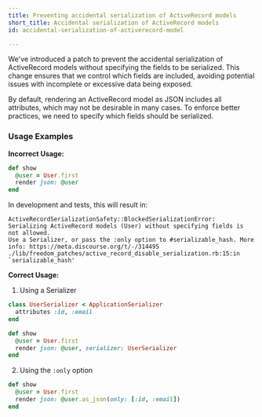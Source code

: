 ```yaml
---
title: Preventing accidental serialization of ActiveRecord models
short_title: Accidental serialization of ActiveRecord models
id: accidental-serialization-of-activerecord-model

---
```

We've introduced a patch to prevent the accidental serialization of ActiveRecord models without specifying the fields to be serialized. This change ensures that we control which fields are included, avoiding potential issues with incomplete or excessive data being exposed.

By default, rendering an ActiveRecord model as JSON includes all attributes, which may not be desirable in many cases. To enforce better practices, we need to specify which fields should be serialized.

### Usage Examples

**Incorrect Usage:**
```ruby
def show
  @user = User.first
  render json: @user
end
```
In development and tests, this will result in:

```
ActiveRecordSerializationSafety::BlockedSerializationError:
Serializing ActiveRecord models (User) without specifying fields is not allowed.
Use a Serializer, or pass the :only option to #serializable_hash. More info: https://meta.discourse.org/t/-/314495    
./lib/freedom_patches/active_record_disable_serialization.rb:15:in `serializable_hash'
```

**Correct Usage:**

1. Using a Serializer

```ruby
class UserSerializer < ApplicationSerializer
  attributes :id, :email
end

def show
  @user = User.first
  render json: @user, serializer: UserSerializer
end
```
2. Using the `:only` option

```ruby
def show
  @user = User.first
  render json: @user.as_json(only: [:id, :email])
end
```
